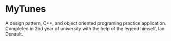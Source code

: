 # MyTunes

A design pattern, C++, and object oriented programing practice application. Completed in 2nd year of university with the help of the legend himself, Ian Denault.
